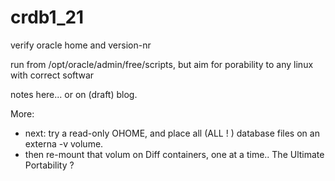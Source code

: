 # crdb1_21

verify oracle home and version-nr

run from /opt/oracle/admin/free/scripts, but aim for porability to any linux with correct softwar


notes here... or on (draft) blog.

More:
 - next: try a read-only OHOME, and place all (ALL ! ) database files on an externa -v volume.
 - then re-mount that volum on Diff containers, one at a time.. The Ultimate Portability ?
